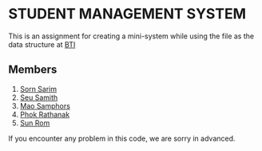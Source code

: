 # STUDENT MANAGEMENT SYSTEM
This is an assignment for creating a mini-system while using the file as the data structure at <a href="https://www.facebook.com/brachnasastraBTI">BTI</a>
## Members
1. <a href="https://t.me/sornsarim">Sorn Sarim</a>
2. <a href="https://t.me/samithseu">Seu Samith</a>
3. <a href="https://t.me/NyReach">Mao Samphors</a>
4. <a href="https://t.me/credit_officer">Phok Rathanak</a>
5. <a href="https://t.me/Userrom5220">Sun Rom</a>

If you encounter any problem in this code, we are sorry in advanced.

